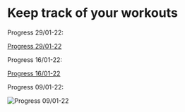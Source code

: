 # Keep track of your workouts 


Progress 29/01-22:

[Progress 29/01-22](https://user-images.githubusercontent.com/41792248/151675803-75864b3c-dd34-48ce-8980-97fe618338e1.mp4)

Progress 16/01-22:

[Progress 16/01-22](https://user-images.githubusercontent.com/41792248/149659072-b29048bb-335c-4915-90aa-68966acf6087.mp4)

Progress 09/01-22:

![Progress 09/01-22](https://user-images.githubusercontent.com/41792248/148663464-fb09cc45-9baa-4c54-9b51-024f09af14aa.gif)
